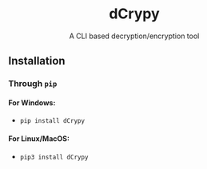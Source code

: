 <h1 align="center">dCrypy</h1>
<p align = "center">A CLI based decryption/encryption tool</p>

## Installation
### Through `pip`
#### For Windows:
- `pip install dCrypy`
#### For Linux/MacOS:
- `pip3 install dCrypy`
